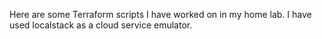 Here are some Terraform scripts I have worked on in my home lab. I have used localstack as a cloud service emulator.
